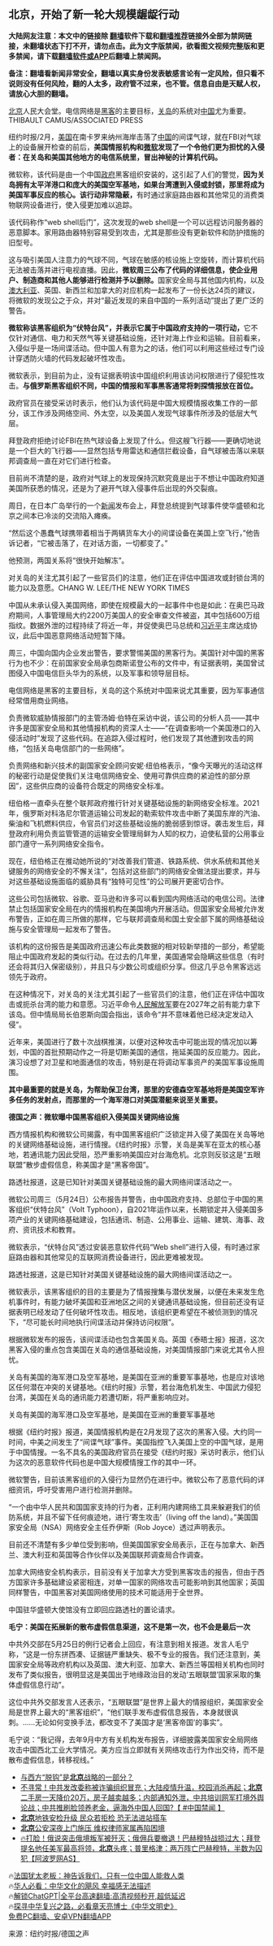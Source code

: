  <!-- 面包屑导航 --> <h2>北京，开始了新一轮大规模龌龊行动</h2> <p class="notice"><b>大陆网友注意：本文中的链接除 <a href="https://github.com/bannedbook/fanqiang" >翻墙</a>软件下载和<a href="https://github.com/killgcd/justmysocks/blob/master/README.md">翻墙推荐</a>链接外全部为禁网链接，未翻墙状态下打不开，请勿点击。此为文字版禁闻，欲看图文视频完整版和更多禁闻，请下载<a href="https://github.com/bannedbook/fanqiang">翻墙软件或APP</a>后翻墙上禁闻网。</p><p>备注：翻墙看新闻非常安全，翻墙以真实身份发表敏感言论有一定风险，但只看不说则没有任何风险，翻的人太多，政府管不过来，也不管。信息自由是天赋人权，请放心大胆的翻墙。</b></p>  <div class="entry"> <p id="conimg"><a href="https://www.bannedbook.org/bnews/tag/%e5%8c%97%e4%ba%ac/" class="st_tag internal_tag" rel="tag" title="标签 北京 下的日志">北京</a>人民大会堂。电信网络是<a href="https://www.bannedbook.org/bnews/tag/%e9%bb%91%e5%ae%a2/" class="st_tag internal_tag" rel="tag" title="标签 黑客 下的日志">黑客</a>的主要目标，<a href="https://www.bannedbook.org/bnews/tag/%E5%85%B3%E5%B2%9B/" class="st_tag internal_tag" rel="tag" title="标签 关岛 下的日志">关岛</a>的系统对<a href="https://www.bannedbook.org/bnews/tag/%E4%B8%AD%E5%9B%BD/" class="st_tag internal_tag" rel="tag" title="标签 中国 下的日志">中国</a>尤为重要。THIBAULT CAMUS/ASSOCIATED PRESS</p> <p>纽约时报/2月，<a href="https://www.bannedbook.org/bnews/tag/%e7%be%8e%e5%9b%bd/" class="st_tag internal_tag" rel="tag" title="标签 美国 下的日志">美国</a>在南卡罗来纳州海岸击落了<span class='wp_keywordlink_affiliate'><a href="https://www.bannedbook.org/" title="中国" target="_blank">中国</a></span>的间谍气球，就在FBI对气球上的设备展开检查的前后，<strong>美国情报机构和<a href="https://www.bannedbook.org/bnews/tag/%e5%be%ae%e8%bd%af/" class="st_tag internal_tag" rel="tag" title="标签 微软 下的日志">微软</a>发现了一个令他们更为担忧的入侵者：在关岛和美国其他地方的电信系统里，冒出神秘的计算机代码。</strong></p> <p>微软称，该代码是由一个中国<a href="https://www.bannedbook.org/bnews/tag/%e6%94%bf%e5%ba%9c/" class="st_tag internal_tag" rel="tag" title="标签 政府 下的日志">政府</a>黑客组织安装的，这引起了人们的警觉，<strong>因为关岛拥有太平洋港口和庞大的美国空军基地，如果台湾遭到入侵或封锁，那里将成为美国军事反应的核心。</strong><strong>该行动非常隐蔽，</strong>有时通过家庭路由器和其他常见的消费类物联网设备进行，使入侵更加难以追踪。</p> <p>该代码称作“web shell后门”，这次发现的web shell是一个可以远程访问服务器的恶意脚本。家用路由器特别容易受到攻击，尤其是那些没有更新软件和防护措施的旧型号。</p> <p>这与吸引美国人注意力的气球不同，气球在敏感的核设施上空旋转，而计算机代码无法被击落并进行电视直播。因此，<strong>微软周三公布了代码的详细信息，使企业用户、制造商和其他人能够进行检测并予以删除。</strong>国家安全局与其他国内机构，以及<a href="https://www.bannedbook.org/bnews/tag/%e6%be%b3%e5%a4%a7%e5%88%a9%e4%ba%9a/" class="st_tag internal_tag" rel="tag" title="标签 澳大利亚 下的日志">澳大利亚</a>、英国、新西兰和加拿大的对应机构一起发布了一份长达24页的建议，将微软的发现公之于众，并对“最近发现的来自中国的一系列活动”提出了更广泛的警告。</p> <p><strong>微软称该黑客组织为“伏特台风”，并表示它属于中国政府支持的一项行动，</strong>它不仅针对通信、电力和天然气等关键基础设施，还针对海上作业和运输。目前看来，入侵似乎是一场间谍活动。但中国人有意为之的话，他们可以利用这些经过专门设计穿透防火墙的代码发起破坏性攻击。</p> <p>微软表示，到目前为止，没有证据表明该中国组织利用该访问权限进行了侵犯性攻击。<strong>与俄罗斯黑客组织不同，中国的情报和军事黑客通常将刺探情报放在首位。</strong></p> <p>政府官员在接受采访时表示，他们认为该代码是中国大规模情报收集工作的一部分，该工作涉及网络空间、外太空，以及美国人发现气球事件所涉及的低层大气层。</p> <p>拜登政府拒绝讨论FBI在热气球设备上发现了什么。但这艘飞行器——更确切地说是一个巨大的飞行器——显然包括专用雷达和通信拦截设备，自气球被击落以来联邦调查局一直在对它们进行检查。</p> <p>目前尚不清楚的是，政府对气球上的发现保持沉默究竟是出于不想让中国政府知道美国所获悉的情况，还是为了避开气球入侵事件后出现的外交裂痕。</p> <p>周日，在日本广岛举行的一个<span class='wp_keywordlink_affiliate'><a href="https://www.bannedbook.org/" title="新闻">新闻</a></span>发布会上，拜登总统提到气球事件使华盛顿和北京之间本已冷淡的交流陷入瘫痪。</p> <p>“然后这个愚蠢气球携带着相当于两辆货车大小的间谍设备在美国上空飞行，”他告诉记者，“它被击落了，在对话方面，一切都变了。”</p> <p>他预测，两国关系将“很快开始解冻”。</p> <p>对关岛的关注尤其引起了一些官员们的注意，他们正在评估中国进攻或封锁台湾的能力以及意愿。CHANG W. LEE/THE NEW YORK TIMES</p> <p>中国从未承认侵入美国网络，即使在规模最大的一起事件中也是如此：在奥巴马政府期间，人事管理局大约2200万美国人的安全审查文件被盗，其中包括600万组指纹。数据外泄的过程持续了将近一年，并促使奥巴马总统和<a href="https://www.bannedbook.org/bnews/tag/%e4%b9%a0%e8%bf%91%e5%b9%b3/" class="st_tag internal_tag" rel="tag" title="标签 习近平 下的日志">习近平</a>主席达成协议，此后中国恶意网络活动短暂下降。</p> <p>周三，中国向国内企业发出警告，要求警惕美国的黑客行为。美国针对中国的黑客行为也不少：在前国家安全局承包商斯诺登公布的文件中，有证据表明，美国曾试图侵入中国电信巨头华为的系统，以及军事和领导层目标。</p> <p>电信网络是黑客的主要目标，关岛的这个系统对中国来说尤其重要，因为军事通信经常借用商业网络。</p> <p>负责微软威胁情报部门的主管汤姆·伯特在采访中说，该公司的分析人员——其中许多是国家安全局和其他情报机构的资深人士——“在调查影响一个美国港口的入侵活动时”发现了这些代码。在追踪入侵过程时，他们发现了其他遭到攻击的网络，“包括关岛电信部门的一些网络”。</p> <p>负责网络和新兴技术的副国家安全顾问安妮·纽伯格表示，“像今天曝光的活动这样的秘密行动是促使我们关注电信网络安全、使用可靠供应商的紧迫性的部分原因”，这些供应商的设备符合既定的网络安全标准。</p> <p>纽伯格一直牵头在整个联邦政府推行针对关键基础设施的新网络安全标准。2021年，俄罗斯对科洛尼尔管道运输公司发起的勒索软件攻击中断了美国东岸的汽油、柴油和飞机燃料供应，令官员们对这些基础设施的脆弱感到惊讶。袭击发生后，拜登政府利用负责监管管道的运输安全管理局鲜为人知的权力，迫使私营的公用事业部门遵守一系列网络安全指令。</p> <p>现在，纽伯格正在推动她所说的“对改善我们管道、铁路系统、供水系统和其他关键服务的网络安全的不懈关注”，包括对这些部门的网络安全做法提出要求，并与对这些基础设施面临的威胁具有“独特可见性”的公司展开更密切合作。</p> <p>这些公司包括微软、谷歌、亚马逊和许多可以看到国内网络活动的电信公司。法律禁止包括国家安全局在内的情报机构在美国境内开展活动。但国家安全局被允许发布警告，正如在周三所做的那样，它与联邦调查局和国土安全部下属的网络基础设施与安全管理局一起发布了警告。</p> <p>该机构的这份报告是美国政府迅速公布此类数据的相对较新举措的一部分，希望能阻止中国政府发起的类似行动。在过去的几年里，美国通常会隐瞒这些信息（有时还会将其归入保密级别），并且只与少数公司或组织分享。但这几乎总令黑客远远领先于政府。</p> <p>在这种情况下，对关岛的关注尤其引起了一些官员们的注意，他们正在评估中国攻击或扼杀台湾的能力和意愿。习近平命令<span class='wp_keywordlink'><a href="https://www.bannedbook.org/forum2/topic989.html" title="“文化大革命”中的人民解放军" target="_blank">人民解放军</a></span>要在2027年之前有能力拿下该岛。但中情局局长伯恩斯向国会指出，该命令“并不意味着他已经决定发动入侵”。</p>  <p>近年来，美国进行了数十次战棋推演，以便对这种攻击中可能出现的情况加以筹划，中国的首批预期动作之一将是切断美国的通信，拖延美国的反应能力。因此，演习设想了对卫星和地面通信的攻击，特别是在将调动军事资产的美国军事设施周围。</p> <p><strong>其中最重要的就是关岛，为帮助保卫台湾，那里的安德森空军基地将是美国空军许多任务的发射点，而那里的一个海军港口对美国潜艇来说至关重要。</strong></p> <p><strong>德国之声：微软曝中国黑客组织入侵美国关键网络设施</strong></p> <p>西方情报机构和微软公司揭露，有中国黑客组织广泛锁定并入侵了美国在关岛等地的关键网络基础设施，进行情搜。《纽约时报》示警，关岛是美军在亚太的核心基地，若通讯能力因此受阻，恐严重影响美国应对台海危机。北京则反驳这是“五眼联盟”散步虚假信息，称美国才是“黑客帝国”。</p> <p>路透社报道，这是已知针对美国关键基础设施的最大网络间谍活动之一。</p> <p>微软公司周三（5月24日）公布报告并警告，由中国政府支持、总部位于中国的黑客组织“伏特台风”（Volt Typhoon），自2021年运作以来，长期锁定并入侵美国多项产业的关键网络基础建设，包括通讯、制造、公用事业、运输、建筑、海事、政府、资讯技术和教育。</p> <p>微软表示，“伏特台风”透过安装恶意软件代码“Web shell”进行入侵，有时通过家庭路由器和其他常见的互联网消费设备进行，因此更难被发现。</p> <p>路透社报道，这是已知针对美国关键基础设施的最大网络间谍活动之一。</p> <p>微软表示，该黑客组织的目的主要是为了情报搜集与潜伏发展，以便在未来发生危机事件时，有能力破坏美国和亚洲地区之间的关键通讯基础设施，但目前还没有证据表明已经发动了任何破坏性攻击。相反地，该组织更希望在不被侦测到的情况下，“尽可能长时间地执行间谍活动并保持访问权限”。</p> <p>根据微软发布的报告，该间谍活动也包含美国关岛。英国《泰晤士报》报道，这次黑客入侵的重点包含美国在关岛的通信基础设施，对美国情报部门来说尤其令人担忧。</p> <p>关岛有美国的海军港口及空军基地，是美国在亚洲的重要军事基地，也是应对该地区任何潜在冲突的关键基地。《纽约时报》示警，若台海危机发生、中国武力侵犯台湾，美国在关岛的通讯能力若遭切断，将严重影响应对。</p> <p>关岛有美国的海军港口及空军基地，是美国在亚洲的重要军事基地</p>  <p>根据《纽约时报》报道，美国情报机构是在2月发现了这次的黑客入侵。大约同一时间，中美之间发生了“间谍气球”事件。美国指控飞入美国上空的中国气球，是用于中国情搜。一名不具名的美国政府官员在接受《纽约时报》采访时表示，他们认为这次的恶意软件代码也是中国大规模情搜工作的其中一环。</p> <p>微软警告，目前该黑客组织的入侵行为显然仍在进行中。微软公布了恶意代码的详细资讯，呼吁受害用户进行检测并删除。</p> <p>“一个由中华人民共和国国家支持的行为者，正利用内建网络工具来躲避我们的侦防系统，并且不留下任何痕迹地，进行‘寄生攻击’（living off the land）。”美国国家安全局（NSA）网络安全主任乔伊斯（Rob Joyce）透过声明表示。</p> <p>目前还不清楚有多少单位受到影响，但美国国家安全局表示，正在与加拿大、新西兰、澳大利亚和英国等合作伙伴以及美国联邦调查局合作调查。</p> <p>加拿大网络安全机构表示，目前没有关于加拿大方受到黑客攻击的报告，但由于西方国家许多基础建设紧密相连，对单一国家的网络攻击可能影响到其他国家；英国同样警告，中国黑客对美国网络使用的技术可能适用于全世界。</p> <p>中国驻华盛顿大使馆没有立即回应路透社的置论请求。</p> <p><strong>毛宁：美国在拓展新的散布虚假信息渠道，这不是第一次，也不会是最后一次</strong></p> <p>中共外交部在5月25日的例行记者会上回应，有注意到相关报道。发言人毛宁称，“这是一份东拼西凑、证据链严重缺失、极不专业的报告。我们还注意到，美国家安全局等政府机构以及英国、澳大利亚、加拿大、新西兰等国相关机构也同时发布了类似报告，很明显这是美国出于地缘政治目的发动‘五眼联盟’国家采取的集体虚假信息行动”。</p> <p>这位中共外交部发言人还表示，“五眼联盟”是世界上最大的情报组织，美国家安全局是世界上最大的“黑客组织”，“他们联手发布虚假信息报告，本身就很讽刺。……无论如何变换手法，都改变不了美国才是‘黑客帝国’的事实”。</p> <p>毛宁说：“我记得，去年9月中方有关机构发布报告，详细披露美国家安全局网络攻击中国西北工业大学情况。美方应当立即就有关网络攻击行为作出交待，而不是散布虚假信息，转移视线。”</p> <!--<div id="taboola-mid-1"></div>--><ul class='op-related-articles' title='相关阅读'> <li><a href='https://www.bannedbook.org/bnews/headline/20230526/1888937.html' target='_blank'>与西方“脱钩”是<b>北京</b>战略的一部分？</a></li> <li><a href='https://www.bannedbook.org/bnews/bannedvideo/20230526/1888903.html' target='_blank'>不寻常！中共发改委称被诈骗组织冒充；大陆疫情升温，校园消杀再起；<b>北京</b>二手房一天降价20万，房子越卖越多；内部通知外泄，中共培训网军打境外舆论战；中共推刷脸领养老金，逼海外中国人回国?【 #中国禁闻 】</a></li> <li><a href='https://www.bannedbook.org/bnews/cnnews/20230526/1888894.html' target='_blank'><b>北京</b>地铁安检升级 民众若拒检 恐无法进站搭车</a></li> <li><a href='https://www.bannedbook.org/bnews/ssgc/20230525/1888833.html' target='_blank'><b>北京</b>公安深夜上门施压 维权律师家属再陷困境</a></li> <li><a href='https://www.bannedbook.org/bnews/sohnews/20230525/1888831.html' target='_blank'>🔥打脸！俄说突击俄境叛军被歼灭；俄佣兵要撤退！巴赫穆特战损过大；拜登提名他任美军最高将领，<b>北京</b>头疼；普里格津：两万阵亡巴赫穆特，半数为囚犯【阿波罗网AS】</a></li> </ul> <p class="texttj"> 🔥<a href="https://www.bannedbook.org/bnews/ssgc/20230219/1850782.html" target="_blank">法国犹太老板：神告诉我们，只有一位中国人能救人类</a><br/> 🔥<a href="https://www.bannedbook.org/bnews/comments/20220220/1694796.html" target="_blank">华人必看：中华文化的飓风 幸福感无法描述</a><br/> 🔥<a href="https://github.com/bannedbook/fanqiang/wiki/V2ray%E6%9C%BA%E5%9C%BA" target="_blank">解锁ChatGPT|全平台高速翻墙:高清视频秒开,超低延迟</a><br/> 🔥<a href="https://www.bannedbook.org/bnews/comments/20220808/1768773.html" target="_blank">探寻中华复兴之路，必看章天亮博士《中华文明史》</a><br/> <a href="https://github.com/bannedbook/fanqiang/wiki/%E7%A6%81%E9%97%BB%E7%BD%91%E5%AE%89%E5%8D%93%E7%BF%BB%E5%A2%99%E6%96%B0%E9%97%BBAPP" target="_blank">免费PC翻墙、安卓VPN翻墙APP</a><br/> </p><p class="src-info">来源：纽约时报/德国之声 </p> <a name='sharetosocial'></a> <div style="margin-bottom:5px;padding-bottom:5px;clear:both"> <div id="archive-pix-1" class="banner-ads"> <!-- AuctionX Display platform tag START --> <div id="27602x728x90x621x_ADSLOT1" clicktrack="%%CLICK_URL_ESC%%"></div>  <!-- AuctionX Display platform tag END --> </div> <div id="archive-pix-2" class="banner-ads"> <!-- AuctionX Display platform tag START --> <div id="27556x300x250x621x_ADSLOT1" clicktrack="%%CLICK_URL_ESC%%" style="margin:0 auto;text-align:center"></div>  <!-- AuctionX Display platform tag END --> </div> </div>  <div id="archive-pix-1" class="banner-ads"> <!-- AuctionX Display platform tag START --> <div id="27603x728x90x621x_ADSLOT1" clicktrack="%%CLICK_URL_ESC%%"></div>  <!-- AuctionX Display platform tag END --> </div> </div><!--END ENTRY--> 